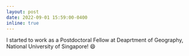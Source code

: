```yaml
---
layout: post
date: 2022-09-01 15:59:00-0400
inline: true
---
```


I started to work as a Postdoctoral Fellow at Deaprtment of Geography, National University of Singapore!  :smile:
